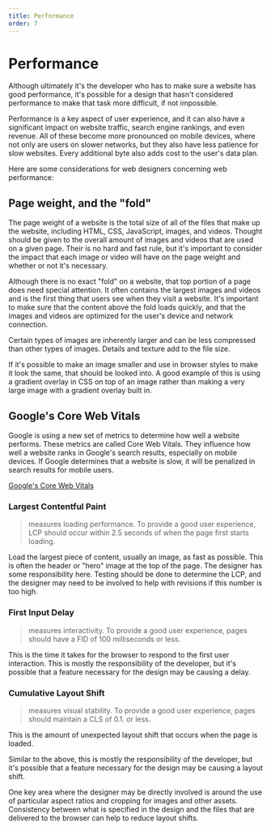 ```yaml
---
title: Performance
order: 7
---
```


# Performance

Although ultimately it's the developer who has to make sure a website has good performance, it's possible for a design that hasn't considered performance to make that task more difficult, if not impossible. 

Performance is a key aspect of user experience, and it can also have a significant impact on website traffic, search engine rankings, and even revenue. All of these become more pronounced on mobile devices, where not only are users on slower networks, but they also have less patience for slow websites. Every additional byte also adds cost to the user's data plan.

Here are some considerations for web designers concerning web performance:

## Page weight, and the "fold"

The page weight of a website is the total size of all of the files that make up the website, including HTML, CSS, JavaScript, images, and videos. Thought should be given to the overall amount of images and videos that are used on a given page. Their is no hard and fast rule, but it's important to consider the impact that each image or video will have on the page weight and whether or not it's necessary.

Although there is no exact "fold" on a website, that top portion of a page does need special attention. It often contains the largest images and videos and is the first thing that users see when they visit a website. It's important to make sure that the content above the fold loads quickly, and that the images and videos are optimized for the user's device and network connection.

Certain types of images are inherently larger and can be less compressed than other types of images. Details and texture add to the file size. 

If it's possible to make an image smaller and use in browser styles to make it look the same, that should be looked into. A good example of this is using a gradient overlay in CSS on top of an image rather than making a very large image with a gradient overlay built in.

## Google's Core Web Vitals

Google is using a new set of metrics to determine how well a website performs. These metrics are called Core Web Vitals. They influence how well a website ranks in Google's search results, especially on mobile devices. If Google determines that a website is slow, it will be penalized in search results for mobile users. 

[Google's Core Web Vitals](https://web.dev/vitals/)

### Largest Contentful Paint

> measures loading performance. To provide a good user experience, LCP should occur within 2.5 seconds of when the page first starts loading.

Load the largest piece of content, usually an image, as fast as possible. This is often the header or "hero" image at the top of the page. The designer has some responsibility here. Testing should be done to determine the LCP, and the designer may need to be involved to help with revisions if this number is too high.

### First Input Delay

> measures interactivity. To provide a good user experience, pages should have a FID of 100 milliseconds or less.

This is the time it takes for the browser to respond to the first user interaction. This is mostly the responsibility of the developer, but it's possible that a feature necessary for the design may be causing a delay.

### Cumulative Layout Shift

> measures visual stability. To provide a good user experience, pages should maintain a CLS of 0.1. or less.

This is the amount of unexpected layout shift that occurs when the page is loaded.

Similar to the above, this is mostly the responsibility of the developer, but it's possible that a feature necessary for the design may be causing a layout shift. 

One key area where the designer may be directly involved is around the use of particular aspect ratios and cropping for images and other assets. Consistency between what is specified in the design and the files that are delivered to the browser can help to reduce layout shifts.
